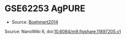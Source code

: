 <a name="material" />

# GSE62253 AgPURE
<script type="application/ld+json">
  {
    "@context": "https://schema.org/",
    "@type": "ChemicalSubstance",
    "@id": "https://egonw.github.io/nanowiki/nanowiki445.html#material",
    "http://purl.org/dc/terms/conformsTo":
      {
        "@type": "CreativeWork",
        "@id": "https://bioschemas.org/profiles/ChemicalSubstance/0.4-RELEASE/"
      },
    "identfier": "445",
    "name": "GSE62253 AgPURE",
    "url": "https://egonw.github.io/nanowiki/nanowiki445.html#material",
    "sameAs": "http://127.0.0.1/mediawiki/index.php/Special:URIResolver/GSE62253_AgPURE"
  }
</script>


* Source: [Boehmert2014](Boehmert2014.md)


Source: NanoWiki 6, doi:[10.6084/m9.figshare.11897205.v1](https://doi.org/10.6084/m9.figshare.11897205.v1)
